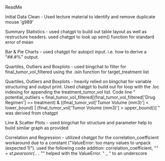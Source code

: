 ReadMe

Initial Data Clean - Used lecture material to identify and remove duplicate mouse 'g989'

Summary Statistics - used chatgpt to build out table layout as well as restructure headers. used chatgpt to look up sem() function for standard error of mean

Bar & Pie Charts - used chatgpt for autopct input. i.e. how to derive a "##.#%" output.

Quartiles, Outliers and Boxplots - used bingchat to filter for final_tumor_vol_filtered using the .isin function for target_treatment list

Quartiles, Outliers and Boxplots - heavily relied on bingchat for variable structuring and output print. Used chatgpt to build out for loop with the .loc indexing for appending the treatment_tumor_vol list.
Code line " potential_outliers = final_tumor_vol_filtered[(final_tumor_vol_filtered['Drug Regimen'] == treatment) & ((final_tumor_vol['Tumor Volume (mm3)'] < lower_bound) | (final_tumor_vol['Tumor Volume (mm3)'] > upper_bound))] " was derived from chatgpt

Line & Scatter Plots - used bingchat for structure and parameter help to build similar graph as provided

Correlation and Regression - utilized chatgpt for the correlation_coefficient workaround due to a constant ("ValueError: too many values to unpack (expected 1)"). used the following code addition: correlation_coefficient, "_" = st.pearsonr(.. . "_" helped with the ValueError. " _ " to an underscore
